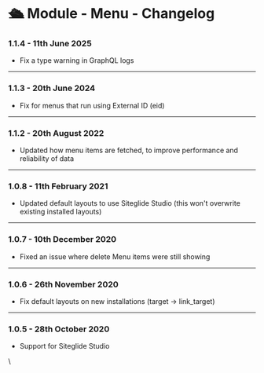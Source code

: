# 🛳️ Module - Menu - Changelog

### 1.1.4 - 11th June 2025

* Fix a type warning in GraphQL logs

***

### 1.1.3 - 20th June 2024

* Fix for menus that run using External ID (eid)

***

### 1.1.2 - 20th August 2022

* Updated how menu items are fetched, to improve performance and reliability of data

***

### 1.0.8 - 11th February 2021

* Updated default layouts to use Siteglide Studio (this won't overwrite existing installed layouts)

***

### 1.0.7 - 10th December 2020

* Fixed an issue where delete Menu items were still showing

***

### 1.0.6 - 26th November 2020

* Fix default layouts on new installations (target -> link\_target)

***

### 1.0.5 - 28th October 2020

* Support for Siteglide Studio

\
